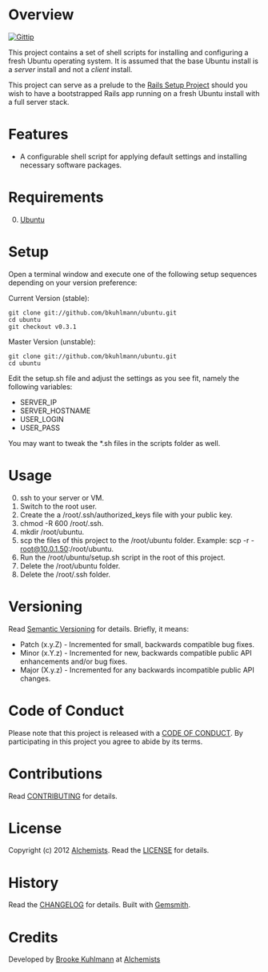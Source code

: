 # Overview

[![Gittip](http://img.shields.io/gittip/bkuhlmann.svg)](https://www.gittip.com/bkuhlmann)

This project contains a set of shell scripts for installing and configuring a fresh Ubuntu operating system.
It is assumed that the base Ubuntu install is a _server_ install and not a _client_ install.

This project can serve as a prelude to the [Rails Setup Project](https://github.com/bkuhlmann/rails_setup_template)
should you wish to have a bootstrapped Rails app running on a fresh Ubuntu install with a full server stack.

# Features

- A configurable shell script for applying default settings and installing necessary software packages.

# Requirements

0. [Ubuntu](http://www.ubuntu.com)

# Setup

Open a terminal window and execute one of the following setup sequences depending on your version preference:

Current Version (stable):

    git clone git://github.com/bkuhlmann/ubuntu.git
    cd ubuntu
    git checkout v0.3.1

Master Version (unstable):

    git clone git://github.com/bkuhlmann/ubuntu.git
    cd ubuntu

Edit the setup.sh file and adjust the settings as you see fit, namely the following variables:

- SERVER_IP
- SERVER_HOSTNAME
- USER_LOGIN
- USER_PASS

You may want to tweak the *.sh files in the scripts folder as well.

# Usage

0. ssh to your server or VM.
0. Switch to the root user.
0. Create the a /root/.ssh/authorized_keys file with your public key.
0. chmod -R 600 /root/.ssh.
0. mkdir /root/ubuntu.
0. scp the files of this project to the /root/ubuntu folder. Example: scp -r - root@10.0.1.50:/root/ubuntu.
0. Run the /root/ubuntu/setup.sh script in the root of this project.
0. Delete the /root/ubuntu folder.
0. Delete the /root/.ssh folder.

# Versioning

Read [Semantic Versioning](http://semver.org) for details. Briefly, it means:

- Patch (x.y.Z) - Incremented for small, backwards compatible bug fixes.
- Minor (x.Y.z) - Incremented for new, backwards compatible public API enhancements and/or bug fixes.
- Major (X.y.z) - Incremented for any backwards incompatible public API changes.

# Code of Conduct

Please note that this project is released with a [CODE OF CONDUCT](CODE_OF_CONDUCT.md). By participating in this project
you agree to abide by its terms.

# Contributions

Read [CONTRIBUTING](CONTRIBUTING.md) for details.

# License

Copyright (c) 2012 [Alchemists](https://www.alchemists.io).
Read the [LICENSE](LICENSE.md) for details.

# History

Read the [CHANGELOG](CHANGELOG.md) for details.
Built with [Gemsmith](https://github.com/bkuhlmann/gemsmith).

# Credits

Developed by [Brooke Kuhlmann](https://www.alchemists.io) at [Alchemists](https://www.alchemists.io)

